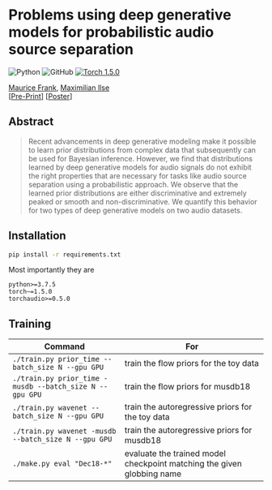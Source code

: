 # Problems using deep generative models for probabilistic audio source separation

![Python](https://img.shields.io/badge/Python-3.7.5-blue?logo=python)
![GitHub](https://img.shields.io/github/license/morris-frank/unsupervised-source-separation)
[![Torch 1.5.0](https://img.shields.io/badge/PyTorch-1.5.0-orange)](https://pytorch.org/)

[Maurice Frank](https://scholar.google.com/citations?user=jCHjpIsAAAAJ), [Maximilian Ilse](https://scholar.google.com/citations?user=KNJIRGkAAAAJ)  
[[Pre-Print](https://arxiv.org/abs/2011.01761)] [[Poster](https://raw.githubusercontent.com/morris-frank/thesis-tex/master/poster.pdf)]

## Abstract

> Recent advancements in deep generative modeling make it possible to learn prior distributions from complex data that subsequently can be used for Bayesian inference. However, we find that distributions learned by deep generative models for audio signals do not exhibit the right properties that are necessary for tasks like audio source separation using a probabilistic approach. We observe that the learned prior distributions are either discriminative and extremely peaked or smooth and non-discriminative. We quantify this behavior for two types of deep generative models on two audio datasets.

## Installation

```bash
pip install -r requirements.txt
```

Most importantly they are

```
python>=3.7.5
torch~=1.5.0
torchaudio>=0.5.0
```

## Training

| Command                                                 | For                                                                    |
| ------------------------------------------------------- | ---------------------------------------------------------------------- |
| `./train.py prior_time --batch_size N --gpu GPU`        | train the flow priors for the toy data                                 |
| `./train.py prior_time -musdb --batch_size N --gpu GPU` | train the flow priors for musdb18                                      |
| `./train.py wavenet --batch_size N --gpu GPU`           | train the autoregressive priors for the toy data                       |
| `./train.py wavenet -musdb --batch_size N --gpu GPU`    | train the autoregressive priors for musdb18                            |
| `./make.py eval "Dec18-*"`                              | evaluate the trained model checkpoint matching the given globbing name |
